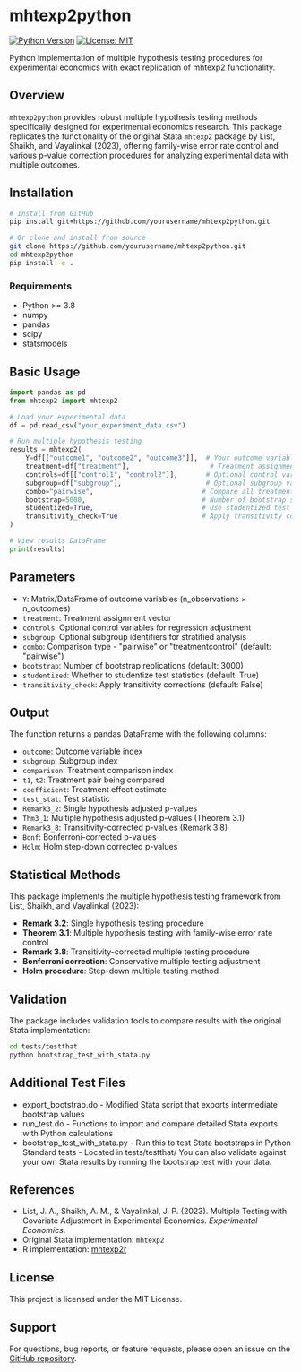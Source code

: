 # mhtexp2python

[![Python Version](https://img.shields.io/badge/python-3.8+-blue.svg)](https://python.org)
[![License: MIT](https://img.shields.io/badge/License-MIT-yellow.svg)](https://opensource.org/licenses/MIT)

Python implementation of multiple hypothesis testing procedures for experimental economics with exact replication of mhtexp2 functionality.

## Overview

`mhtexp2python` provides robust multiple hypothesis testing methods specifically designed for experimental economics research. This package replicates the functionality of the original Stata `mhtexp2` package by List, Shaikh, and Vayalinkal (2023), offering family-wise error rate control and various p-value correction procedures for analyzing experimental data with multiple outcomes.

## Installation

```bash
# Install from GitHub
pip install git+https://github.com/yourusername/mhtexp2python.git

# Or clone and install from source
git clone https://github.com/yourusername/mhtexp2python.git
cd mhtexp2python
pip install -e .
```

### Requirements

- Python >= 3.8
- numpy
- pandas  
- scipy
- statsmodels

## Basic Usage

```python
import pandas as pd
from mhtexp2 import mhtexp2

# Load your experimental data
df = pd.read_csv("your_experiment_data.csv")

# Run multiple hypothesis testing
results = mhtexp2(
    Y=df[["outcome1", "outcome2", "outcome3"]],  # Your outcome variables
    treatment=df["treatment"],                    # Treatment assignment
    controls=df[["control1", "control2"]],       # Optional control variables
    subgroup=df["subgroup"],                     # Optional subgroup variable
    combo="pairwise",                           # Compare all treatment pairs
    bootstrap=5000,                             # Number of bootstrap samples
    studentized=True,                           # Use studentized test statistics
    transitivity_check=True                     # Apply transitivity corrections
)

# View results DataFrame
print(results)
```

## Parameters

- `Y`: Matrix/DataFrame of outcome variables (n_observations × n_outcomes)
- `treatment`: Treatment assignment vector
- `controls`: Optional control variables for regression adjustment
- `subgroup`: Optional subgroup identifiers for stratified analysis  
- `combo`: Comparison type - "pairwise" or "treatmentcontrol" (default: "pairwise")
- `bootstrap`: Number of bootstrap replications (default: 3000)
- `studentized`: Whether to studentize test statistics (default: True)
- `transitivity_check`: Apply transitivity corrections (default: False)

## Output

The function returns a pandas DataFrame with the following columns:

- `outcome`: Outcome variable index
- `subgroup`: Subgroup index  
- `comparison`: Treatment comparison index
- `t1`, `t2`: Treatment pair being compared
- `coefficient`: Treatment effect estimate
- `test_stat`: Test statistic
- `Remark3_2`: Single hypothesis adjusted p-values
- `Thm3_1`: Multiple hypothesis adjusted p-values (Theorem 3.1)
- `Remark3_8`: Transitivity-corrected p-values (Remark 3.8)
- `Bonf`: Bonferroni-corrected p-values
- `Holm`: Holm step-down corrected p-values

## Statistical Methods

This package implements the multiple hypothesis testing framework from List, Shaikh, and Vayalinkal (2023):

- **Remark 3.2**: Single hypothesis testing procedure
- **Theorem 3.1**: Multiple hypothesis testing with family-wise error rate control
- **Remark 3.8**: Transitivity-corrected multiple testing procedure
- **Bonferroni correction**: Conservative multiple testing adjustment
- **Holm procedure**: Step-down multiple testing method

## Validation

The package includes validation tools to compare results with the original Stata implementation:

```bash
cd tests/testthat
python bootstrap_test_with_stata.py
```

## Additional Test Files
- export_bootstrap.do - Modified Stata script that exports intermediate bootstrap values
- run_test.do - Functions to import and compare detailed Stata exports with Python calculations
- bootstrap_test_with_stata.py - Run this to test Stata bootstraps in Python
Standard tests - Located in tests/testthat/
You can also validate against your own Stata results by running the bootstrap test with your data.

## References

- List, J. A., Shaikh, A. M., & Vayalinkal, J. P. (2023). Multiple Testing with Covariate Adjustment in Experimental Economics. *Experimental Economics*.
- Original Stata implementation: `mhtexp2`
- R implementation: [mhtexp2r](https://github.com/elliotjames-paschal/mhtexp2r)

## License

This project is licensed under the MIT License.

## Support

For questions, bug reports, or feature requests, please open an issue on the [GitHub repository](https://github.com/yourusername/mhtexp2python/issues).
